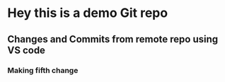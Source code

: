 # Hey this is a demo Git repo

## Changes and Commits from remote repo using VS code

### Making fifth change